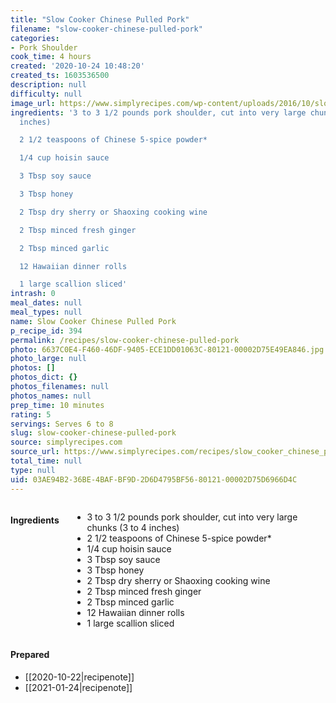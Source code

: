 ```yaml
---
title: "Slow Cooker Chinese Pulled Pork"
filename: "slow-cooker-chinese-pulled-pork"
categories:
- Pork Shoulder
cook_time: 4 hours
created: '2020-10-24 10:48:20'
created_ts: 1603536500
description: null
difficulty: null
image_url: https://www.simplyrecipes.com/wp-content/uploads/2016/10/slow-cooker-chinese-pulled-pork-vertical-a-1600-600x900.jpg
ingredients: '3 to 3 1/2 pounds pork shoulder, cut into very large chunks (3 to 4
  inches)

  2 1/2 teaspoons of Chinese 5-spice powder*

  1/4 cup hoisin sauce

  3 Tbsp soy sauce

  3 Tbsp honey

  2 Tbsp dry sherry or Shaoxing cooking wine

  2 Tbsp minced fresh ginger

  2 Tbsp minced garlic

  12 Hawaiian dinner rolls

  1 large scallion sliced'
intrash: 0
meal_dates: null
meal_types: null
name: Slow Cooker Chinese Pulled Pork
p_recipe_id: 394
permalink: /recipes/slow-cooker-chinese-pulled-pork
photo: 6637C0E4-F460-46DF-9405-ECE1DD01063C-80121-00002D75E49EA846.jpg
photo_large: null
photos: []
photos_dict: {}
photos_filenames: null
photos_names: null
prep_time: 10 minutes
rating: 5
servings: Serves 6 to 8
slug: slow-cooker-chinese-pulled-pork
source: simplyrecipes.com
source_url: https://www.simplyrecipes.com/recipes/slow_cooker_chinese_pulled_pork/
total_time: null
type: null
uid: 03AE94B2-36BE-4BAF-BF9D-2D6D4795BF56-80121-00002D75D6966D4C
---
```

<div class="large-8 medium-7 columns" id="writeup">	</div><!-- #writeup -->
</div><!-- #row-one -->
<div class="row" id="row-two">	<div class="medium-4 small-5 columns"><h4 id="ingredients">Ingredients</h4><div class="box box-ingredients content"><ul>
<li>3 to 3 1/2 pounds pork shoulder, cut into very large chunks (3 to 4 inches)</li>
<li>2 1/2 teaspoons of Chinese 5-spice powder*</li>
<li>1/4 cup hoisin sauce</li>
<li>3 Tbsp soy sauce</li>
<li>3 Tbsp honey</li>
<li>2 Tbsp dry sherry or Shaoxing cooking wine</li>
<li>2 Tbsp minced fresh ginger</li>
<li>2 Tbsp minced garlic</li>
<li>12 Hawaiian dinner rolls</li>
<li>1 large scallion sliced</li>
</ul>
</div>	</div>	<div class="medium-6 small-7 columns">	</div>	<div class="medium-2 columns" id="photo-sidebar">		<div class="" id="meals"><h4>Prepared</h4><ul>
<li>[[2020-10-22|recipenote]]</li>
<li>[[2021-01-24|recipenote]]</li>
</ul>
		</div>